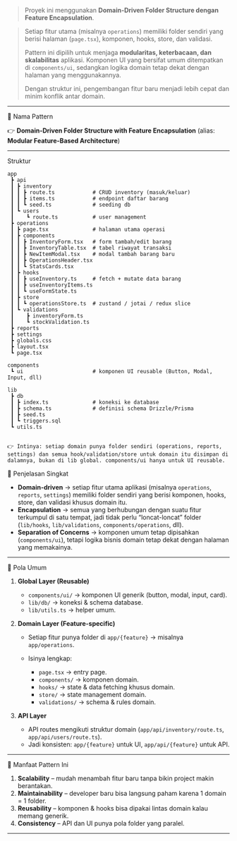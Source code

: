 > Proyek ini menggunakan **Domain-Driven Folder Structure dengan Feature Encapsulation**.

> Setiap fitur utama (misalnya `operations`) memiliki folder sendiri yang berisi halaman (`page.tsx`), komponen, hooks, store, dan validasi.
>
> Pattern ini dipilih untuk menjaga **modularitas, keterbacaan, dan skalabilitas** aplikasi. Komponen UI yang bersifat umum ditempatkan di `components/ui`, sedangkan logika domain tetap dekat dengan halaman yang menggunakannya.
>
> Dengan struktur ini, pengembangan fitur baru menjadi lebih cepat dan minim konflik antar domain.

---

🧩 Nama Pattern

👉 **Domain-Driven Folder Structure with Feature Encapsulation**
(alias: **Modular Feature-Based Architecture**)

---

Struktur

```
app
 ┣ api
 ┃ ┣ inventory
 ┃ ┃ ┣ route.ts            # CRUD inventory (masuk/keluar)
 ┃ ┃ ┣ items.ts            # endpoint daftar barang
 ┃ ┃ ┗ seed.ts             # seeding db
 ┃ ┗ users
 ┃    ┗ route.ts           # user management
 ┣ operations
 ┃ ┣ page.tsx              # halaman utama operasi
 ┃ ┣ components
 ┃ ┃ ┣ InventoryForm.tsx   # form tambah/edit barang
 ┃ ┃ ┣ InventoryTable.tsx  # tabel riwayat transaksi
 ┃ ┃ ┣ NewItemModal.tsx    # modal tambah barang baru
 ┃ ┃ ┣ OperationsHeader.tsx
 ┃ ┃ ┗ StatsCards.tsx
 ┃ ┣ hooks
 ┃ ┃ ┣ useInventory.ts     # fetch + mutate data barang
 ┃ ┃ ┣ useInventoryItems.ts
 ┃ ┃ ┗ useFormState.ts
 ┃ ┣ store
 ┃ ┃ ┗ operationsStore.ts  # zustand / jotai / redux slice
 ┃ ┗ validations
 ┃    ┣ inventoryForm.ts
 ┃    ┗ stockValidation.ts
 ┣ reports
 ┣ settings
 ┣ globals.css
 ┣ layout.tsx
 ┗ page.tsx

components
 ┗ ui                      # komponen UI reusable (Button, Modal, Input, dll)

lib
 ┣ db
 ┃ ┣ index.ts              # koneksi ke database
 ┃ ┣ schema.ts             # definisi schema Drizzle/Prisma
 ┃ ┣ seed.ts
 ┃ ┗ triggers.sql
 ┗ utils.ts


```

```
👉 Intinya: setiap domain punya folder sendiri (operations, reports, settings) dan semua hook/validation/store untuk domain itu disimpan di dalamnya, bukan di lib global. components/ui hanya untuk UI reusable.

```

🔹 Penjelasan Singkat

* **Domain-driven** → setiap fitur utama aplikasi (misalnya `operations`, `reports`, `settings`) memiliki folder sendiri yang berisi komponen, hooks, store, dan validasi khusus domain itu.
* **Encapsulation** → semua yang berhubungan dengan suatu fitur terkumpul di satu tempat, jadi tidak perlu “loncat-loncat” folder (`lib/hooks`, `lib/validations`, `components/operations`, dll).
* **Separation of Concerns** → komponen umum tetap dipisahkan (`components/ui`), tetapi logika bisnis domain tetap dekat dengan halaman yang memakainya.

---

🔹 Pola Umum

1. **Global Layer (Reusable)**

   * `components/ui/` → komponen UI generik (button, modal, input, card).
   * `lib/db/` → koneksi & schema database.
   * `lib/utils.ts` → helper umum.

2. **Domain Layer (Feature-specific)**

   * Setiap fitur punya folder di `app/{feature}` → misalnya `app/operations`.
   * Isinya lengkap:

     * `page.tsx` → entry page.
     * `components/` → komponen domain.
     * `hooks/` → state & data fetching khusus domain.
     * `store/` → state management domain.
     * `validations/` → schema & rules domain.

3. **API Layer**

   * API routes mengikuti struktur domain (`app/api/inventory/route.ts`, `app/api/users/route.ts`).
   * Jadi konsisten: `app/{feature}` untuk UI, `app/api/{feature}` untuk API.

---

🔹 Manfaat Pattern Ini

1. **Scalability** – mudah menambah fitur baru tanpa bikin project makin berantakan.
2. **Maintainability** – developer baru bisa langsung paham karena 1 domain = 1 folder.
3. **Reusability** – komponen & hooks bisa dipakai lintas domain kalau memang generik.
4. **Consistency** – API dan UI punya pola folder yang paralel.

---


